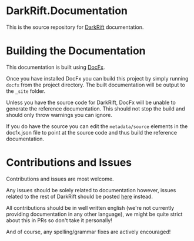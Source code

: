 # DarkRift.Documentation
This is the source repository for [DarkRift](https://www.darkriftnetworking.com) documentation.

# Building the Documentation
This documentation is built using [DocFx](https://dotnet.github.io/docfx/). 

Once you have installed DocFx you can build this project by simply running `docfx` from the project directory. The built documentation will be output to the `_site` folder.

Unless you have the source code for DarkRift, DocFx will be unable to generate the reference documentation. This should not stop the build and should only throw warnings you can ignore.

If you do have the source you can edit the `metadata/source` elements in the docfx.json file to point at the source code and thus build the reference documentation.

# Contributions and Issues 
Contributions and issues are most welcome.

Any issues should be solely related to documentation however, issues related to the rest of DarkRift should be posted [here](https://github.com/DarkRiftNetworking/DarkRift-Networking) instead.

All contributions should be in well written english (we're not currently providing documentation in any other language), we might be quite strict about this in PRs so don't take it personally!

And of course, any spelling/grammar fixes are actively encouraged!
